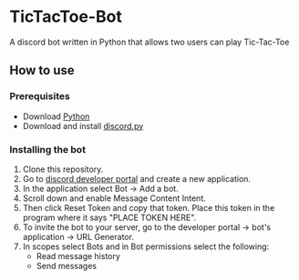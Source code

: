 # TicTacToe-Bot
A discord bot written in Python that allows two users can play Tic-Tac-Toe

## How to use
### Prerequisites
- Download [Python](https://www.python.org/downloads/)
- Download and install [discord.py](https://pypi.org/project/discord.py/)

### Installing the bot
1. Clone this repository.
2. Go to [discord developer portal](https://discord.com/developers/applications) and create a new application.
3. In the application select Bot -> Add a bot.
4. Scroll down and enable Message Content Intent.
5. Then click Reset Token and copy that token. Place this token in the program where it says "PLACE TOKEN HERE".
6. To invite the bot to your server, go to the developer portal -> bot's application -> URL Generator.
7. In scopes select Bots and in Bot permissions select the following:
    - Read message history
    - Send messages
